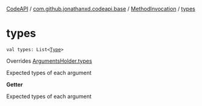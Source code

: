 [CodeAPI](../../index.md) / [com.github.jonathanxd.codeapi.base](../index.md) / [MethodInvocation](index.md) / [types](.)

# types

`val types: List<`[`Type`](http://docs.oracle.com/javase/6/docs/api/java/lang/reflect/Type.html)`>`

Overrides [ArgumentsHolder.types](../-arguments-holder/types.md)

Expected types of each argument

**Getter**

Expected types of each argument

